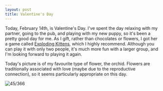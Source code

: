 ```yaml
---
layout: post
title: Valentine's Day
---
```

Today, February 14th, is Valentine's Day. I've spent the day relaxing with my partner, going to the pub, and playing with my new puppy, so it's been a pretty good day for me. As I gift, rather than chocolates or flowers, I got her a game called [Exploding Kittens](http://www.explodingkittens.com/), which I highly recommend. Although you can play it with only two people, it's much more fun with a larger group, and I'm looking forward to playing it again.
<!--break-->
Today's picture is of my favourite type of flower, the orchid. Flowers are traditionally associated with love (maybe due to the reproductive connection), so it seems particularly appropriate on this day. 

![45/366](http://media.humanboring.net/photos/2016-02-14.jpeg)